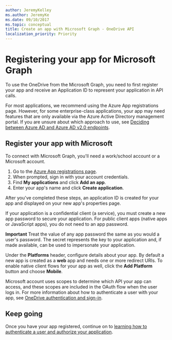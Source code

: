 ```yaml
---
author: JeremyKelley
ms.author: JeremyKe
ms.date: 09/10/2017
ms.topic: conceptual
title: Create an app with Microsoft Graph - OneDrive API
localization_priority: Priority
---
```

# Registering your app for Microsoft Graph

To use the OneDrive from the Microsoft Graph, you need to first register your app and receive an Application ID to represent your application in API calls.

For most applications, we recommend using the Azure App registrations page.
However, for some enterprise-class applications, your app may need features that are only available via the Azure Active Directory management portal.
If you are unsure about which approach to use, see [Deciding between Azure AD and Azure AD v2.0 endpoints](https://aka.ms/graph-auth-overview#deciding-between-the-azure-ad-and-azure-ad-v2.0-endpoints).

## Register your app with Microsoft

To connect with Microsoft Graph, you'll need a work/school account or a Microsoft account.

1. Go to the [Azure App registrations page][1].
2. When prompted, sign in with your account credentials.
3. Find **My applications** and click **Add an app**.
4. Enter your app's name and click **Create application**.

[1]: https://aka.ms/AppRegistrations/?referrer=https%3A%2F%2Fdev.onedrive.com

After you've completed these steps, an application ID is created for your app and displayed on your new app's properties page.

If your application is a confidential client (a service), you must create a new app password to secure your application.
For public client apps (native apps or JavaScript apps), you do not need to an app password.

**Important** Treat the value of any app password the same as you would a user's password.
The secret represents the key to your application and, if made available, can be used to impersonate your application.

Under the **Platforms** header, configure details about your app.
By default a new app is created as a **web** app and needs one or more redirect URIs.
To enable native client flows for your app as well, click the **Add Platform** button and choose **Mobile**.

Microsoft account uses scopes to determine which API your app can access, and these scopes are included in the OAuth flow when the user logs in.
For more information about how to authenticate a user with your app, see [OneDrive authentication and sign-in](msa-oauth.md).


## Keep going

Once you have your app registered, continue on to [learning how to authenticate a user and authorize your application](graph-oauth.md).


<!-- {
  "type": "#page.annotation",
  "description": "How to register your app to work with OneDrive or OneDrive for Business and the OneDrive API.",
  "keywords": "authentication,oauth,msa,app registration,registration,azure active directory,aad,onedrive,api,onedrive for business",
  "section": "documentation",
  "tocPath": "Overview/App registration"
} -->
